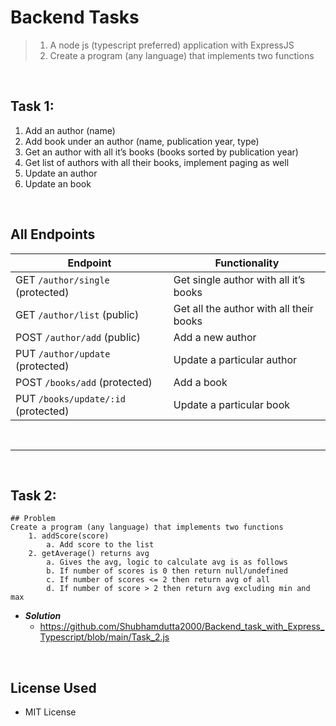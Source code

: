 # Backend Tasks

> 1. A node js (typescript preferred) application with ExpressJS
> 2. Create a program (any language) that implements two functions

<br />

## Task 1:

1. Add an author (name)
2. Add book under an author (name, publication year, type)
3. Get an author with all it’s books (books sorted by publication year)
4. Get list of authors with all their books, implement paging as well
5. Update an author
6. Update an book

<br />

## All Endpoints

| Endpoint                            | Functionality                           |
| ----------------------------------- | --------------------------------------- |
| GET `/author/single` (protected)    | Get single author with all it’s books   |
| GET `/author/list` (public)         | Get all the author with all their books |
| POST `/author/add` (public)         | Add a new author                        |
| PUT `/author/update` (protected)    | Update a particular author              |
| POST `/books/add` (protected)       | Add a book                              |
| PUT `/books/update/:id` (protected) | Update a particular book                |

<br />

---

<br />

## Task 2:

```
## Problem
Create a program (any language) that implements two functions
    1. addScore(score)
        a. Add score to the list
    2. getAverage() returns avg
        a. Gives the avg, logic to calculate avg is as follows
        b. If number of scores is 0 then return null/undefined
        c. If number of scores <= 2 then return avg of all
        d. If number of score > 2 then return avg excluding min and max
```

- **_Solution_**
  - https://github.com/Shubhamdutta2000/Backend_task_with_Express_Typescript/blob/main/Task_2.js

<br />

## License Used

- MIT License
